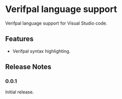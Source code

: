 # Verifpal language support

Verifpal language support for Visual Studio code.

## Features

- Verifpal syntax highlighting.

## Release Notes

### 0.0.1

Initial release.
